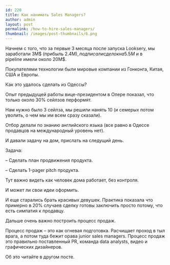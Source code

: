 ```yaml
---
id: 220
title: Как нанимать Sales Managers?
author: admin
layout: post
permalink: /how-to-hire-sales-managers/
thumbnail: /images/post-thumbnails/6.png
---
```

Начнем с того, что за первые 3 месяца после запуска Looksery, мы заработали 3М$ (прибыль 2.4М$), подписали сделок на 5.5М$ и в pipeline имели около 20М$.

Покупателями технологии были мировые компании из Гонконга, Китая, США и Европы.

Как это удалось сделать из Одессы?<!--more-->


  
Опыт предыдущей работы вице-президентом в Опере показал, что только около 30% сейлзов перформят.
  
Нам нужно было 3 сейлза, мы решили нанять 10 (и семерых потом уволить, о чем мы им всем сразу сказали).
  
Отбор делали по знанию английского языка (все равно в Одессе продавцов на международный уровень нет).
  
И давали задачу на дом, прислать на следущий день.
  
Задача:
  
&#8211; Сделать план продвижения продукта.
  
&#8211; Сделать 1-pager pitch продукта.

Тут важно видеть как человек дома работает, без контроля.
  
И может ли свои идеи оформить.

И еще старались брать красивых девушек. Практика показала что примерно в 20% случаев сделку готовы заключить просто потому, что есть симпатия к продавцу.

Дальше очень важно построить процесс продаж.

Процесс продаж &#8211; это как огневая подготовка. Расчищает проход в тыл врага, а потом туда бежит орава junior sales managers. Процесс продаж это правильно поставленный PR, команда data analysts, видео и графических дизайнеров.
  
Об это читайте в другом посте.
